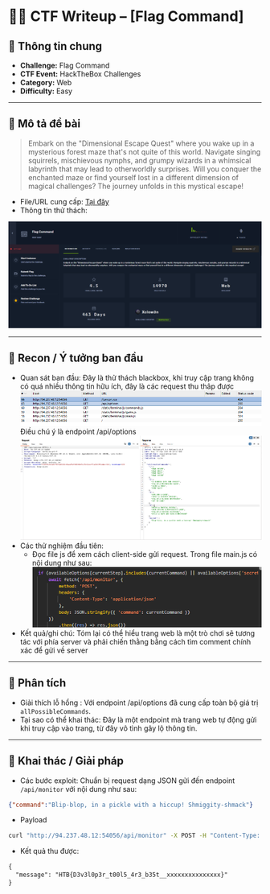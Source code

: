 # 🏴‍☠️ CTF Writeup – [Flag Command]

## 📌 Thông tin chung
- **Challenge:** Flag Command
- **CTF Event:** HackTheBox Challenges
- **Category:** Web 
- **Difficulty:** Easy 
 

---

## 📜 Mô tả đề bài
> Embark on the "Dimensional Escape Quest" where you wake up in a mysterious forest maze that's not quite of this world. Navigate singing squirrels, mischievous nymphs, and grumpy wizards in a whimsical labyrinth that may lead to otherworldly surprises. Will you conquer the enchanted maze or find yourself lost in a different dimension of magical challenges? The journey unfolds in this mystical escape!
- File/URL cung cấp: [Tại đây](https://app.hackthebox.com/challenges/Flag%2520Command)  
- Thông tin thử thách:  

![screenshot](./image.png)

---

## 🔎 Recon / Ý tưởng ban đầu
- Quan sát ban đầu: Đây là thử thách blackbox, khi truy cập trang không có quá nhiều thông tin hữu ích, đây là các request thu thâp được ![alt text](image-2.png) Điều chú ý là endpoint /api/options
![alt text](image-3.png)
- Các thử nghiệm đầu tiên: 
    -  Đọc file js để xem cách client-side gửi request. Trong file main.js có nội dung như sau:
    ![alt text](image-4.png)
- Kết quả/ghi chú: Tóm lại có thể hiểu trang web là một trò chơi sẽ tương tác với phía server và phải chiến thằng bằng cách tìm comment chính xác để gửi về server    

---

## 🧩 Phân tích
- Giải thích lỗ hổng : Với endpoint /api/options đã cung cấp toàn bộ giá trị `allPossibleCommands`.
- Tại sao có thể khai thác: Đây là một endpoint mà trang web tự động gửi khi truy cập vào trang, từ đây vô tình gây lộ thông tin.  

---

## 🚀 Khai thác / Giải pháp
- Các bước exploit: Chuẩn bị request dạng JSON gửi đến endpoint `/api/monitor` với nội dung như sau:
```json
{"command":"Blip-blop, in a pickle with a hiccup! Shmiggity-shmack"}
```
- Payload
```bash
curl "http://94.237.48.12:54056/api/monitor" -X POST -H "Content-Type: application/json" -d '{"command":"Blip-blop, in a pickle with a hiccup! Shmiggity-shmack"}'
```
- Kết quả thu được:
```
{
  "message": "HTB{D3v3l0p3r_t00l5_4r3_b35t__xxxxxxxxxxxxxxx}"
}
